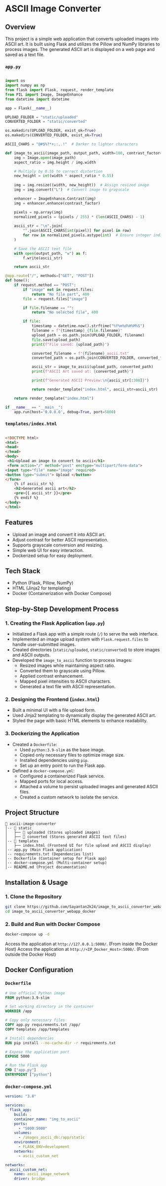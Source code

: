 # ASCII Image Converter 

## Overview
This project is a simple web application that converts uploaded images into ASCII art. It is built using Flask and utilizes the Pillow and NumPy libraries to process images. The generated ASCII art is displayed on a web page and saved as a text file.


### `app.py`
```python

import os
import numpy as np
from flask import Flask, request, render_template
from PIL import Image, ImageEnhance
from datetime import datetime

app = Flask(__name__)

UPLOAD_FOLDER = "static/uploaded"
CONVERTED_FOLDER = "static/converted"

os.makedirs(UPLOAD_FOLDER, exist_ok=True)
os.makedirs(CONVERTED_FOLDER, exist_ok=True)

ASCII_CHARS = "@#$%?*+;:,.!"  # Darker to lighter characters

def image_to_ascii(image_path, output_path, width=100, contrast_factor=1.5):
    img = Image.open(image_path)
    aspect_ratio = img.height / img.width

    # Multiply by 0.55 to correct distortion
    new_height = int(width * aspect_ratio * 0.55)
    
    img = img.resize((width, new_height))  # Assign resized image
    img = img.convert("L")  # Convert image to grayscale

    enhancer = ImageEnhance.Contrast(img)
    img = enhancer.enhance(contrast_factor)

    pixels = np.array(img)
    normalized_pixels = (pixels / 255) * (len(ASCII_CHARS) - 1)
    
    ascii_str = "\n".join(
        "".join(ASCII_CHARS[int(pixel)] for pixel in row)
        for row in normalized_pixels.astype(int)  # Ensure integer indices
    )

    # Save the ASCII text file
    with open(output_path, "w") as f:
        f.write(ascii_str)

    return ascii_str

@app.route("/", methods=["GET", "POST"])
def home():
    if request.method == "POST":
        if "image" not in request.files:
            return "No file part", 400
        file = request.files["image"]

        if file.filename == "":
            return "No selected file", 400

        if file:
            timestamp = datetime.now().strftime("%Y%m%d%H%M%S")
            filename = f"{timestamp}_{file.filename}"
            upload_path = os.path.join(UPLOAD_FOLDER, filename)
            file.save(upload_path)
            print(f"File saved: {upload_path}")

            converted_filename = f"{filename}_ascii.txt"
            converted_path = os.path.join(CONVERTED_FOLDER, converted_filename)

            ascii_str = image_to_ascii(upload_path, converted_path)
            print(f"ASCII Art saved at: {converted_path}")

            print(f"Generated ASCII Preview:\n{ascii_str[:300]}")

            return render_template("index.html", ascii_str=ascii_str)

    return render_template("index.html")

if __name__ == "__main__":
    app.run(host='0.0.0.0', debug=True, port=5000)

```


### `templates/index.html`
```HTML

<!DOCTYPE html>
<html>
<head>
</head>
<body>
 <h1>Upload an image to convert to ascii</h1>
 <form action="/" method="post" enctype="multipart/form-data">    
<input type="file" name="image" required>
<button type="submit"> Upload </button>
</form>
    {% if ascii_str %}
    <h2>Generated ascii art</h2>
    <pre>{{ ascii_str }}</pre>
    {% endif %}
</body>
</html>


```

## Features
- Upload an image and convert it into ASCII art.
- Adjust contrast for better ASCII representation.
- Supports grayscale conversion and resizing.
- Simple web UI for easy interaction.
- Dockerized setup for easy deployment.

## Tech Stack
- Python (Flask, Pillow, NumPy)
- HTML (Jinja2 for templating)
- Docker (Containerization with Docker Compose)

## Step-by-Step Development Process
### 1. Creating the Flask Application (`app.py`)
- Initialized a Flask app with a simple route (`/`) to serve the web interface.
- Implemented an image upload system with `Flask.request.files` to handle user-submitted images.
- Created directories (`static/uploaded`, `static/converted`) to store images and ASCII outputs.
- Developed the `image_to_ascii` function to process images:
  - Resized images while maintaining aspect ratio.
  - Converted them to grayscale using Pillow.
  - Applied contrast enhancement.
  - Mapped pixel intensities to ASCII characters.
  - Generated a text file with ASCII representation.

### 2. Designing the Frontend (`index.html`)
- Built a minimal UI with a file upload form.
- Used Jinja2 templating to dynamically display the generated ASCII art.
- Styled the page with basic HTML elements to enhance readability.

### 3. Dockerizing the Application
- Created a `Dockerfile`:
  - Used `python:3.9-slim` as the base image.
  - Copied only necessary files to optimize image size.
  - Installed dependencies using `pip`.
  - Set up an entry point to run the Flask app.
- Defined a `docker-compose.yml`:
  - Configured a containerized Flask service.
  - Mapped ports for local access.
  - Attached a volume to persist uploaded images and generated ASCII files.
  - Created a custom network to isolate the service.

## Project Structure
```
📁 ascii-image-converter
│-- 📁 static
│   ├── 📁 uploaded (Stores uploaded images)
│   ├── 📁 converted (Stores generated ASCII text files)
│-- 📁 templates
│   ├── index.html (Frontend UI for file upload and ASCII display)
│-- app.py (Main Flask application)
│-- requirements.txt (Dependencies list)
│-- Dockerfile (Container setup for Flask app)
│-- docker-compose.yml (Multi-container setup)
│-- README.md (Project documentation)
```

## Installation & Usage
### 1. Clone the Repository
```sh
git clone https://github.com/Sayantan2k24/image_to_ascii_converter_webapp_docker.git
cd image_to_ascii_converter_webapp_docker
```

### 2. Build and Run with Docker Compose
```sh
docker-compose up -d
```
Access the application at `http://127.0.0.1:5000/`. (From inside the Docker Host)
Access the application at `http://<IP_Docker_Host>:5000/`. (From outside the Docker Host)

## Docker Configuration

### `Dockerfile`
```dockerfile
# Use official Python image
FROM python:3.9-slim

# Set working directory in the container
WORKDIR /app

# Copy only necessary files
COPY app.py requirements.txt /app/
COPY templates /app/templates

# Install dependencies
RUN pip install --no-cache-dir -r requirements.txt

# Expose the application port
EXPOSE 5000

# Run the Flask app
CMD ["app.py"]
ENTRYPOINT ["python"]
```

### `docker-compose.yml`
```yaml
version: "3.8"

services:
  flask_app:
    build: .
    container_name: "img_to_ascii"
    ports:
      - "5000:5000"
    volumes:
      - /images_ascii_db:/app/static
    environment:
      - FLASK_ENV=development
    networks:
      - ascii_custom_net  

networks:
  ascii_custom_net:
    name: ascii_image_network
    driver: bridge  
```




